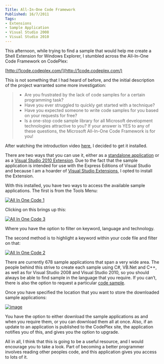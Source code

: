 ```yaml
---
Title: All-In-One Code Framework
Published: 16/7/2011
Tags:
- Extensions
- Sample Application
- Visual Studio 2008
- Visual Studio 2010
---
```


This afternoon, while trying to find a sample that would help me create a Shell Extension for Windows Explorer, I stumbled across the All-In-One Code Framework on CodePlex:

[http://1code.codeplex.com/](http://1code.codeplex.com/)

This is not something that I had heard of before, and the initial description of the project warranted some more investigation:

> * Are you frustrated by the lack of code samples for a certain programming task?
> * Have you ever struggled to quickly get started with a technique?
> * Have you expected someone to write code samples for you based on your requests for free?
> * Is a one-stop code sample library for all Microsoft development technologies attractive to you?
> If your answer is YES to any of these questions, the Microsoft All-In-One Code Framework is for you!

After watching the introduction video [here](http://channel9.msdn.com/Shows/Visual-Studio-Toolbox/Visual-Studio-Toolbox-All-In-One-Code-Framework), I decided to get it installed.

There are two ways that you can use it, either as a [standalone application](http://1code.codeplex.com/releases/view/64539) or as a [Visual Studio 2010 Extension](http://visualstudiogallery.msdn.microsoft.com/4934b087-e6cc-44dd-b992-a71f00a2a6df). Due to the fact that the sample application is intended for use with the Express Editions of Visual Studio and because I am a hoarder of [Visual Studio Extensions](http://www.gep13.co.uk/blog/visual-studio-2010-extensions), I opted to install the Extension.

With this installed, you have two ways to access the available sample applications. The first is from the Tools Menu:

[![All In One Code 1](http://www.gep13.co.uk/blog/wp-content/uploads/All-In-Code-Framework_12560/All-In-One-Code-1_thumb.png)](http://www.gep13.co.uk/blog/wp-content/uploads/All-In-Code-Framework_12560/All-In-One-Code-1.png)

Clicking on this brings up this:

[![All In One Code 3](http://www.gep13.co.uk/blog/wp-content/uploads/All-In-Code-Framework_12560/All-In-One-Code-3_thumb.png)](http://www.gep13.co.uk/blog/wp-content/uploads/All-In-Code-Framework_12560/All-In-One-Code-3.png)

Where you have the option to filter on keyword, language and technology.

The second method is to highlight a keyword within your code file and filter on that:

[![All In One Code 2](http://www.gep13.co.uk/blog/wp-content/uploads/All-In-Code-Framework_12560/All-In-One-Code-2_thumb.png)](http://www.gep13.co.uk/blog/wp-content/uploads/All-In-Code-Framework_12560/All-In-One-Code-2.png)

There are currently 678 sample applications that span a very wide area. The people behind this strive to create each sample using C#, VB.Net and C++, as well as for Visual Studio 2008 and Visual Studio 2010, so you should always be able to find sample in the language that you require. If you can’t, there is also the option to request a particular [code sample](http://1code.codeplex.com/wikipage?title=Request%20Code%20Sample%20from%20Microsoft%20All-In-One%20Code%20Framework&referringTitle=Documentation).

Once you have specified the location that you want to store the downloaded sample applications:

[![image](http://www.gep13.co.uk/blog/wp-content/uploads/All-In-Code-Framework_12560/image_thumb.png)](http://www.gep13.co.uk/blog/wp-content/uploads/All-In-Code-Framework_12560/image.png)

You have the option to either download the sample applications as and when you require them, or you can download them all at once. Also, if an update to an application is published to the CodePlex site, the application notifies you of this, and gives you the option to upgrade.

All in all, I think that this is going to be a useful resource, and I would encourage you to take a look. Part of becoming a better programmer involves reading other peoples code, and this application gives you access to lots of it.
